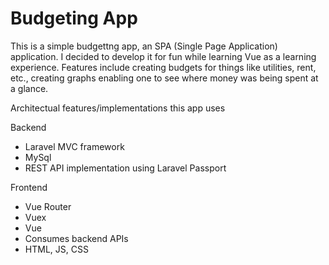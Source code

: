 
# Budgeting App
This is a simple budgettng app, an SPA (Single Page Application) application. I decided to develop it for fun while learning Vue as a learning experience. Features include creating budgets for things like utilities, rent, etc., creating graphs enabling one to see where money was being spent at a glance.

Architectual features/implementations this app uses

Backend
* Laravel MVC framework
* MySql
* REST API implementation using Laravel Passport

Frontend
* Vue Router
* Vuex
* Vue
* Consumes backend APIs
* HTML, JS, CSS
